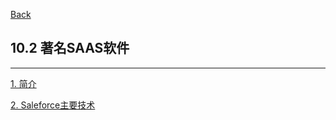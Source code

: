 [Back](../../README.md)

## 10.2 著名SAAS软件

<hr>

[1. 简介](1_Introduction.md)

[2. Saleforce主要技术](2_SalesforceBrief.md)
